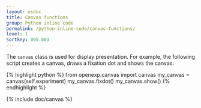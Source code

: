 ```yaml
---
layout: osdoc
title: Canvas functions
group: Python inline code
permalink: /python-inline-code/canvas-functions/
level: 1
sortkey: 005.003
---
```


The `canvas` class is used for display presentation. For example, the following script creates a canvas, draws a fixation dot and shows the canvas:

{% highlight python %}
from openexp.canvas import canvas
my_canvas = canvas(self.experiment)
my_canvas.fixdot()
my_canvas.show()
{% endhighlight %}

{% include doc/canvas %}